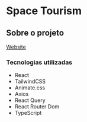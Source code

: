 # Space Tourism

## Sobre o projeto
[Website](https://space-tourism-vercel.vercel.app/) 

### Tecnologias utilizadas
* React
* TailwindCSS
* Animate.css
* Axios
* React Query
* React Router Dom
* TypeScript
